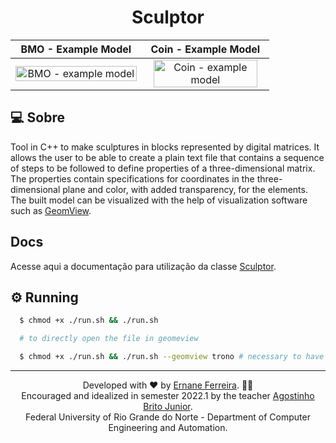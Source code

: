 <h1 align="center">
   Sculptor
</h1>

| BMO - Example Model | Coin - Example Model | 
| :---: | :---: |
| <img title="BMO - example model" align="right" alt="BMO - example model" src="./assets/bmo.gif" width="100%"> | <img title="BMO - example model" align="center" alt="Coin - example model" src="./assets/coin.gif" width="94%"> |


## 💻 Sobre

Tool in C++ to make sculptures in blocks represented by digital matrices. It allows the user to be able to create a plain text file that contains a sequence of steps to be followed to define properties of a three-dimensional matrix. The properties contain specifications for coordinates in the three-dimensional plane and color, with added transparency, for the elements. The built model can be visualized with the help of visualization software such as [GeomView](http://www.geomview.org/).

## Docs
Acesse aqui a documentação para utilização da classe [Sculptor](...).

## ⚙️ Running

```bash
  $ chmod +x ./run.sh && ./run.sh

  # to directly open the file in geomeview

  $ chmod +x ./run.sh && ./run.sh --geomview trono # necessary to have geomview previously installed
```

---

<div align="center">
  Developed with ❤ by <a href="https://links.ernane.dev/">Ernane Ferreira</a>. 👋🏻<br/> Encouraged and idealized in semester 2022.1 by the teacher <a href="https://agostinhobritojr.github.io/">Agostinho Brito Junior</a>. <br> Federal University of Rio Grande do Norte - Department of Computer Engineering and Automation.
</div>